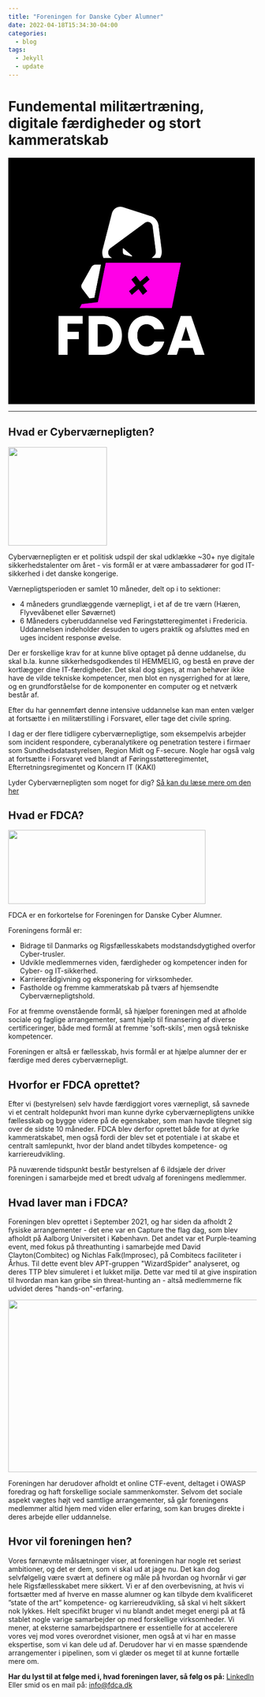 ```yaml
---
title: "Foreningen for Danske Cyber Alumner"
date: 2022-04-18T15:34:30-04:00
categories:
  - blog
tags:
  - Jekyll
  - update
---
```


# Fundemental militærtræning, digitale færdigheder og stort kammeratskab

<img src="../assets/images/fdca_logo.png" align="center" height="500" width="500" >

---

## Hvad er Cyberværnepligten?
<img src="https://github.com/Guzzy711/fdca-artikel/blob/main/Cvpl_logo.png" align="center" height="200" width="200" >

Cyberværnepligten er et politisk udspil der skal udklække ~30+ nye digitale sikkerhedstalenter om året - vis formål er at være ambassadører for god IT-sikkerhed i det danske kongerige. 

Værnepligtsperioden er samlet 10 måneder, delt op i to sektioner: 
- 4 måneders grundlæggende værnepligt, i et af de tre værn (Hæren, Flyvevåbenet eller Søværnet)
- 6 Måneders cyberuddannelse ved Føringstøtteregimentet i Fredericia. Uddannelsen indeholder desuden to ugers praktik og afsluttes med en uges incident response øvelse.  


Der er forskellige krav for at kunne blive optaget på denne uddanelse, du skal b.la. kunne sikkerhedsgodkendes til HEMMELIG, og bestå en prøve der kortlægger dine IT-færdigheder.
Det skal dog siges, at man behøver ikke have de vilde tekniske kompetencer, men blot en nysgerrighed for at lære, og en grundforståelse for de komponenter en computer og et netværk består af. 

Efter du har gennemført denne intensive uddannelse kan man enten vælger at fortsætte i en militærstilling i Forsvaret, eller tage det civile spring. 

I dag er der flere tidligere cyberværnepligtige, som eksempelvis arbejder som incident respondere, cyberanalytikere og penetration testere i firmaer som Sundhedsdatastyrelsen, Region Midt og F-secure. Nogle har også valg at fortsætte i Forsvaret ved blandt af Føringsstøtteregimentet, Efterretningsregimentet og Koncern IT (KAKI) 


Lyder Cyberværnepligten som noget for dig?
 [Så kan du læse mere om den her](https://karriere.forsvaret.dk/varnepligt/varnepligten/cybervarnepligt/)

## Hvad er FDCA?

<img src="https://github.com/Guzzy711/fdca-artikel/blob/main/full_largetext_negative.png" align="center" height="150" width="400" >

FDCA er en forkortelse for Foreningen for Danske Cyber Alumner. 

Foreningens formål er: 
- Bidrage til Danmarks og Rigsfællesskabets modstandsdygtighed overfor Cyber-trusler.
- Udvikle medlemmernes viden, færdigheder og kompetencer inden for Cyber- og IT-sikkerhed.
- Karriererådgivning og eksponering for virksomheder. 
- Fastholde og fremme kammeratskab på tværs af hjemsendte Cyberværnepligtshold.

For at fremme ovenstående formål, så hjælper foreningen med at afholde sociale og faglige arrangementer, samt hjælp til finansering af diverse certificeringer, både med formål at fremme 'soft-skils', men også tekniske kompetencer. 

Foreningen er altså er fællesskab, hvis formål er at hjælpe alumner der er færdige med deres cyberværnepligt. 

## Hvorfor er FDCA oprettet?

Efter vi (bestyrelsen) selv havde færdiggjort vores værnepligt, så savnede vi et centralt holdepunkt hvori man kunne dyrke cyberværnepligtens unikke fællesskab og bygge videre på de egenskaber, som man havde tilegnet sig over de sidste 10 måneder. FDCA blev derfor oprettet både for at dyrke kammeratskabet, men også fordi der blev set et potentiale i at skabe et centralt samlepunkt, hvor der bland andet tilbydes kompetence- og karriereudvikling. 


På nuværende tidspunkt består bestyrelsen af 6 ildsjæle der driver foreningen i samarbejde med et bredt udvalg af foreningens medlemmer. 

## Hvad laver man i FDCA?
Foreningen blev oprettet i September 2021, og har siden da afholdt 2 fysiske arrangementer - det ene var en Capture the flag dag, som blev afholdt på Aalborg Universitet i København. Det andet var et Purple-teaming event, med fokus på threathunting i samarbejde med David Clayton(Combitec) og Nichlas Falk(Improsec), på Combitecs faciliteter i Århus. Til dette event blev APT-gruppen "WizardSpider" analyseret, og deres TTP blev simuleret i et lukket miljø. Dette var med til at give inspiration til hvordan man kan gribe sin threat-hunting an - altså medlemmerne fik udvidet deres "hands-on"-erfaring. 

<img src="https://github.com/Guzzy711/fdca-artikel/blob/main/IMG_1438.jpg" align="center" height="350" width="550" >


Foreningen har derudover afholdt et online CTF-event, deltaget i OWASP foredrag og haft forskellige sociale sammenkomster. Selvom det sociale aspekt vægtes højt ved samtlige arrangementer, så går foreningens medlemmer altid hjem med viden eller erfaring, som kan bruges direkte i deres arbejde eller uddannelse. 

## Hvor vil foreningen hen?
Vores førnævnte målsætninger viser, at foreningen har nogle ret seriøst ambitioner, og det er dem, som vi skal ud at jage nu. Det kan dog selvfølgelig være svært at definere og måle på hvordan og hvornår vi gør hele Rigsfællesskabet mere sikkert. Vi er af den overbevisning, at hvis vi fortsætter med af hverve en masse alumner og kan tilbyde dem kvalificeret ”state of the art” kompetence- og karriereudvikling, så skal vi helt sikkert nok lykkes. 
Helt specifikt bruger vi nu blandt andet meget energi på at få stablet nogle varige samarbejder op med forskellige virksomheder. Vi mener, at eksterne samarbejdspartnere er essentielle for at accelerere vores vej mod vores overordnet visioner, men også at vi har en masse ekspertise, som vi kan dele ud af. Derudover har vi en masse spændende arrangementer i pipelinen, som vi glæder os meget til at kunne fortælle mere om. 

**Har du lyst til at følge med i, hvad foreningen laver, så følg os på:**
 [LinkedIn](https://www.linkedin.com/company/foreningen-for-danske-cyber-alumner)
 Eller smid os en mail på: 
 info@fdca.dk

